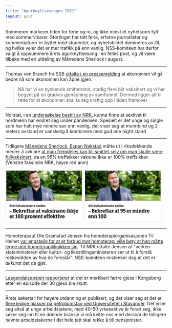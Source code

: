 ```yaml
---
title: "Agurknyttsesongen 2021"
layout: post
---
```


Sommeren markerer tiden for ferie og ro, og ikke minst et nyhetsrom fylt med sommervikarer. Stortinget har tatt ferie, erfarne journalister og kommentatorer er byttet med studenter, og nyhetsbildet domineres av OL og hvilke veier det er mer trafikk på enn vanlig. NSS-komitéen har derfor valgt å oppsummere årets agurknyttsesong i en felles post, og vil være tilbake med en utdeling av Månedens Sherlock i august. 

---

Thomas von Brasch fra SSB [uttalte i en pressemelding](https://www.nettavisen.no/okonomi/gladmelding-fra-ssb-okonomien-skal-ta-seg-kraftig-opp/s/12-95-3424136330) at økonomien vil gå bedre nå som økonomien kan åpne igjen. 

> Nå har vi en synkende smittetrend, stadig flere blir vaksinert og vi har begynt på en gradvis gjenåpning av samfunnet. Dermed ligger alt til rette for at økonomien skal ta seg kraftig opp i tiden framover

---

Norstat, i en [undersøkelse bestilt av NRK](https://www.nrk.no/livsstil/sexguide_-slik-har-koronapandemien-pavirket-sexlivet-vart-1.15470822), kunne finne at sexlivet til nordmenn har endret seg under pandemien. Spesielt er det unge og single som har hatt mye mindre sex enn vanlig, det viser seg at munnbind og 2 meters avstand er vanskelig å kombinere med god one night stand

---

Tidligere [Månedens Sherlock, Espen Nakstad](../januar-2021) måtte ut i riksdekkende medier å avklare [at man fremdeles kan bli smittet selv om man skulle være fullvaksinert](https://www.nrk.no/norge/totalt-har-450-fullvaksinerte-fatt-pavist-koronaviruset-1.15564099), da en 95% treffsikker vaksine ikke er 100% treffsikker. (Venstre faksimile NRK, høyre red.anm)

<img src="https://github.com/mathialo/no-shit-sherlock/raw/master/images/nakstad1.png" alt="drawing" class="zoomable" style="width:48%;" />
<img src="https://github.com/mathialo/no-shit-sherlock/raw/master/images/nakstad2.png" alt="drawing" class="zoomable" style="width:48%;" />

---

Homoterapaut Ole Gramstad Jensen fra homoterapiorganisasjonen Til Helhet [var engstelig for at et forbud mot homoterapi ville bety at han måtte legge ned homoterapiklinikken sin](https://www.nrk.no/norge/forbud-mot-_homoterapi__-frykter-a-matte-legge-ned-virksomheten-1.15552976). Til NRK uttalte Jensen at "verken statsministeren eller kultur- og likestillingsministeren ser ut til å forstå rekkevidden av hva de foreslår". NSS-komitéen mistenker dog at det er _akkurat_ det de gjør. 

---

[Laagendalsposten rapporterer](https://www.laagendalsposten.no/rundt-30-gjess-skutt-betydelig-farre-her-na/s/5-64-1022780?&session=79d753dc-9cf4-401f-a7fb-cf978f509207) at det er merkbart  færre gjess i Kongsberg etter en episode der 30 gjess ble skutt.

---

Årets søkertall for høyere utdanning er publisert, og det viser seg at det er [flere ledige plasser på petroliumsfag ved Universitetet i Stavanger](https://www.nrk.no/rogaland/flere-ledige-studieplasser-pa-petroleumsfag-ved-universitetet-i-stavanger-1.15580217). Det viser seg altså at unge arbeidstakere, med 40-50 yrkesaktive år foran seg, ikke søker seg inn til en døende bransje vi må kvitte oss med dersom de tidligere nevnte arbeidstakerne i det hele tatt skal rekke å bli pensjonister.
